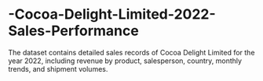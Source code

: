 # -Cocoa-Delight-Limited-2022-Sales-Performance
The dataset contains detailed sales records of Cocoa Delight Limited for the year 2022, including revenue by product, salesperson, country, monthly trends, and shipment volumes.

